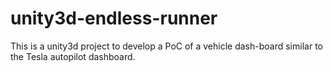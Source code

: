 # unity3d-endless-runner
This is a unity3d project to develop a PoC of a vehicle dash-board similar to the Tesla autopilot dashboard.
